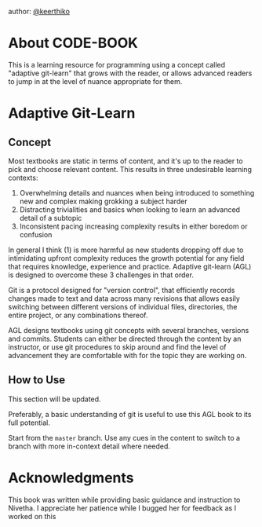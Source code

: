 author: [@keerthiko](https://twitter.com/keerthiko)

# About CODE-BOOK

This is a learning resource for programming using a concept called "adaptive git-learn" that grows with the reader, or allows advanced readers to jump in at the level of nuance appropriate for them.

# Adaptive Git-Learn
## Concept
Most textbooks are static in terms of content, and it's up to the reader to pick and choose relevant content. This results in three undesirable learning contexts:
1. Overwhelming details and nuances when being introduced to something new and complex making grokking a subject harder
2. Distracting trivialities and basics when looking to learn an advanced detail of a subtopic
3. Inconsistent pacing increasing complexity results in either boredom or confusion

In general I think (1) is more harmful as new students dropping off due to intimidating upfront complexity reduces the growth potential for any field that requires knowledge, experience and practice. Adaptive git-learn (AGL) is designed to overcome these 3 challenges in that order.

Git is a protocol designed for "version control", that efficiently records changes made to text and data across many revisions that allows easily switching between different versions of individual files, directories, the entire project, or any combinations thereof.

AGL designs textbooks using git concepts with several branches, versions and commits. Students can either be directed through the content by an instructor, or use git procedures to skip around and find the level of advancement they are comfortable with for the topic they are working on.

## How to Use
This section will be updated.

Preferably, a basic understanding of git is useful to use this AGL book to its full potential.

Start from the `master` branch. Use any cues in the content to switch to a branch with more in-context detail where needed.

# Acknowledgments
This book was written while providing basic guidance and instruction to Nivetha. I appreciate her patience while I bugged her for feedback as I worked on this